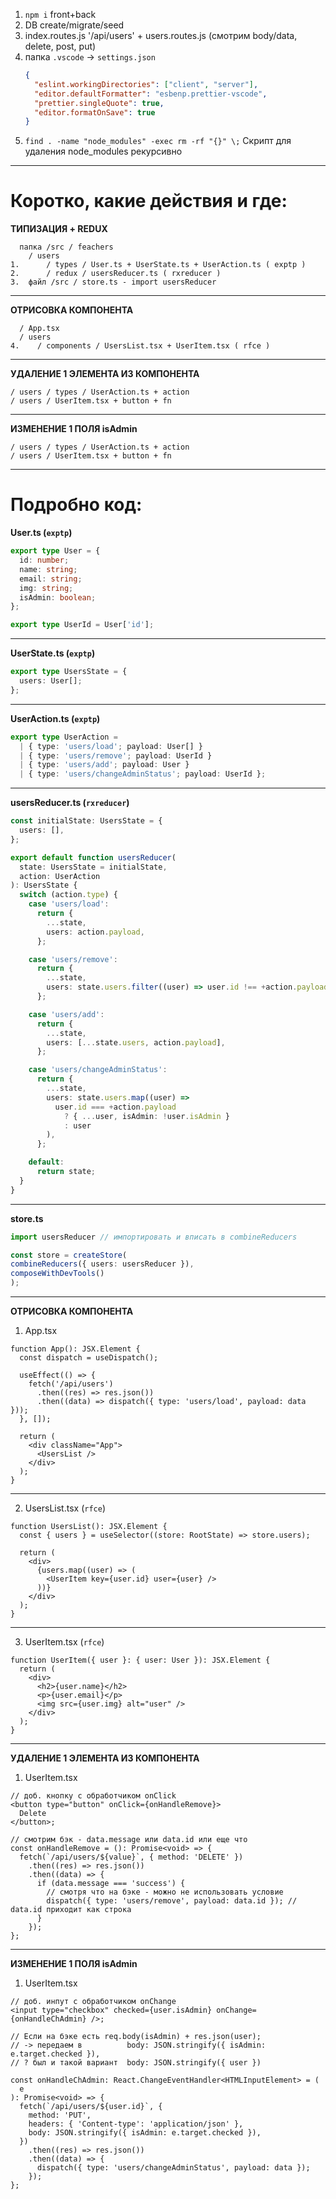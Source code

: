 1. `npm i` front+back
2. DB create/migrate/seed
3. index.routes.js '/api/users' + users.routes.js (смотрим body/data, delete, post, put)
4. папка `.vscode` -> `settings.json`
   ```json
   {
     "eslint.workingDirectories": ["client", "server"],
     "editor.defaultFormatter": "esbenp.prettier-vscode",
     "prettier.singleQuote": true,
     "editor.formatOnSave": true
   }
   ```
5. `find . -name "node_modules" -exec rm -rf "{}" \;` Скрипт для удаления node_modules рекурсивно

---

# Коротко, какие действия и где:

**ТИПИЗАЦИЯ + REDUX**

      папка /src / feachers
        / users
    1.      / types / User.ts + UserState.ts + UserAction.ts ( exptp )
    2.      / redux / usersReducer.ts ( rxreducer )
    3.  файл /src / store.ts - import usersReducer

---

**ОТРИСОВКА КОМПОНЕНТА**

      / App.tsx
      / users
    4.    / components / UsersList.tsx + UserItem.tsx ( rfce )

---

**УДАЛЕНИЕ 1 ЭЛЕМЕНТА ИЗ КОМПОНЕНТА**

    / users / types / UserAction.ts + action
    / users / UserItem.tsx + button + fn

---

**ИЗМЕНЕНИЕ 1 ПОЛЯ isAdmin**

    / users / types / UserAction.ts + action
    / users / UserItem.tsx + button + fn

---

# Подробно код:

**User.ts (`exptp`)**

```ts
export type User = {
  id: number;
  name: string;
  email: string;
  img: string;
  isAdmin: boolean;
};

export type UserId = User['id'];
```

---

**UserState.ts (`exptp`)**

```ts
export type UsersState = {
  users: User[];
};
```

---

**UserAction.ts (`exptp`)**

```ts
export type UserAction =
  | { type: 'users/load'; payload: User[] }
  | { type: 'users/remove'; payload: UserId }
  | { type: 'users/add'; payload: User }
  | { type: 'users/changeAdminStatus'; payload: UserId };
```

---

**usersReducer.ts (`rxreducer`)**

```ts
const initialState: UsersState = {
  users: [],
};

export default function usersReducer(
  state: UsersState = initialState,
  action: UserAction
): UsersState {
  switch (action.type) {
    case 'users/load':
      return {
        ...state,
        users: action.payload,
      };

    case 'users/remove':
      return {
        ...state,
        users: state.users.filter((user) => user.id !== +action.payload),
      };

    case 'users/add':
      return {
        ...state,
        users: [...state.users, action.payload],
      };

    case 'users/changeAdminStatus':
      return {
        ...state,
        users: state.users.map((user) =>
          user.id === +action.payload
            ? { ...user, isAdmin: !user.isAdmin }
            : user
        ),
      };

    default:
      return state;
  }
}
```

---

**store.ts**

```ts
import usersReducer // импортировать и вписать в combineReducers

const store = createStore(
combineReducers({ users: usersReducer }),
composeWithDevTools()
);
```

---

**ОТРИСОВКА КОМПОНЕНТА**

1. App.tsx

```tsx
function App(): JSX.Element {
  const dispatch = useDispatch();

  useEffect(() => {
    fetch('/api/users')
      .then((res) => res.json())
      .then((data) => dispatch({ type: 'users/load', payload: data }));
  }, []);

  return (
    <div className="App">
      <UsersList />
    </div>
  );
}
```

---

2. UsersList.tsx (`rfce`)

```tsx
function UsersList(): JSX.Element {
  const { users } = useSelector((store: RootState) => store.users);

  return (
    <div>
      {users.map((user) => (
        <UserItem key={user.id} user={user} />
      ))}
    </div>
  );
}
```

---

3. UserItem.tsx (`rfce`)

```tsx
function UserItem({ user }: { user: User }): JSX.Element {
  return (
    <div>
      <h2>{user.name}</h2>
      <p>{user.email}</p>
      <img src={user.img} alt="user" />
    </div>
  );
}
```

---

**УДАЛЕНИЕ 1 ЭЛЕМЕНТА ИЗ КОМПОНЕНТА**

1. UserItem.tsx

```tsx
// доб. кнопку с обработчиком onClick
<button type="button" onClick={onHandleRemove}>
  Delete
</button>;

// смотрим бэк - data.message или data.id или еще что
const onHandleRemove = (): Promise<void> => {
  fetch(`/api/users/${value}`, { method: 'DELETE' })
    .then((res) => res.json())
    .then((data) => {
      if (data.message === 'success') {
        // смотря что на бэке - можно не использовать условие
        dispatch({ type: 'users/remove', payload: data.id }); // data.id приходит как строка
      }
    });
};
```

---

**ИЗМЕНЕНИЕ 1 ПОЛЯ isAdmin**

1. UserItem.tsx

```tsx
// доб. инпут с обработчиком onChange
<input type="checkbox" checked={user.isAdmin} onChange={onHandleChAdmin} />;

// Если на бэке есть req.body(isAdmin) + res.json(user);
// -> передаем в          body: JSON.stringify({ isAdmin: e.target.checked }),
// ? был и такой вариант  body: JSON.stringify({ user })

const onHandleChAdmin: React.ChangeEventHandler<HTMLInputElement> = (
  e
): Promise<void> => {
  fetch(`/api/users/${user.id}`, {
    method: 'PUT',
    headers: { 'Content-type': 'application/json' },
    body: JSON.stringify({ isAdmin: e.target.checked }),
  })
    .then((res) => res.json())
    .then((data) => {
      dispatch({ type: 'users/changeAdminStatus', payload: data });
    });
};
```
